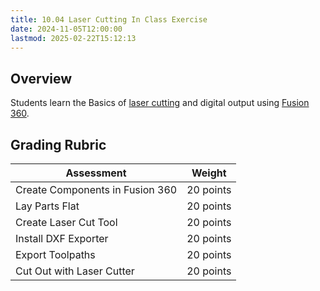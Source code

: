 ```yaml
---
title: 10.04 Laser Cutting In Class Exercise
date: 2024-11-05T12:00:00
lastmod: 2025-02-22T15:12:13
---
```


## Overview

Students learn the Basics of [laser cutting](../../../../digital-fabrication/laser-cutting/laser-cutting.md) and digital output using [Fusion 360](../../../../3d-modeling/fusion-360/fusion-360.md).

## Grading Rubric

<div class="responsive-table-markdown">

| Assessment                      | Weight    |
| ------------------------------- | --------- |
| Create Components in Fusion 360 | 20 points |
| Lay Parts Flat                  | 20 points |
| Create Laser Cut Tool           | 20 points |
| Install DXF Exporter            | 20 points |
| Export Toolpaths                | 20 points |
| Cut Out with Laser Cutter       | 20 points |

</div>
